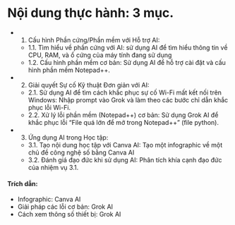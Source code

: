 # Nội dung thực hành: 3 mục.
* 1. Cấu hình Phần cứng/Phần mềm với Hỗ trợ AI:
  * 1.1. Tìm hiểu về phần cứng với AI: sử dụng AI để tìm hiểu thông tin về CPU, RAM, và ổ cứng của máy tính đang sử dụng
  * 1.2. Cấu hình phần mềm cơ bản: Sử dụng AI để hỗ trợ cài đặt và cấu hình phần mềm Notepad++.
* 2. Giải quyết Sự cố Kỹ thuật Đơn giản với AI:
  * 2.1. Sử dụng AI để tìm cách khắc phục sự cố Wi-Fi mất kết nối trên Windows: Nhập prompt vào Grok và làm theo các bước chỉ dẫn khắc phục lỗi Wi-Fi.
  * 2.2. Xử lý lỗi phần mềm (Notepad++) cơ bản: Sử dụng Grok AI để khắc phục lỗi “File quá lớn để mở trong Notepad++” (file python).
* 3. Ứng dụng AI trong Học tập:
  * 3.1. Tạo nội dung học tập với Canva AI: Tạo một infographic về một chủ đề công nghệ số bằng Canva AI
  * 3.2. Đánh giá đạo đức khi sử dụng AI: Phân tích khía cạnh đạo đức của nhiệm vụ 3.1.
#### Trích dẫn: 
* Infographic: Canva AI
* Giải pháp các lỗi cơ bản: Grok AI
* Cách xem thông số thiết bị: Grok AI

